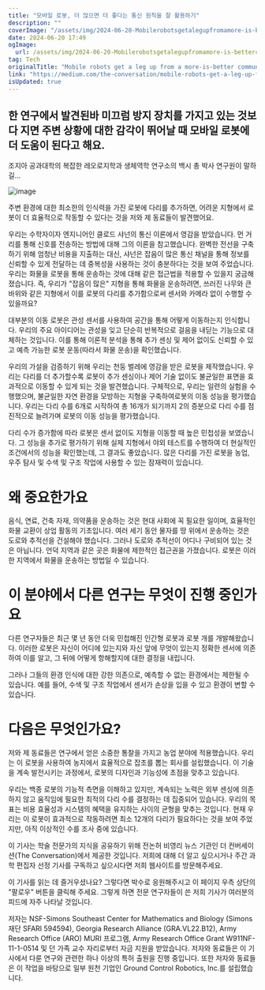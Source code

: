 ```yaml
---
title: "모바일 로봇, 더 많으면 더 좋다는 통신 원칙을 잘 활용하기"
description: ""
coverImage: "/assets/img/2024-06-20-Mobilerobotsgetalegupfromamore-is-bettercommunicationsprinciple_0.png"
date: 2024-06-20 17:49
ogImage:
  url: /assets/img/2024-06-20-Mobilerobotsgetalegupfromamore-is-bettercommunicationsprinciple_0.png
tag: Tech
originalTitle: "Mobile robots get a leg up from a more-is-better communications principle"
link: "https://medium.com/the-conversation/mobile-robots-get-a-leg-up-from-a-more-is-better-communications-principle-544204976445"
isUpdated: true
---
```


## 한 연구에서 발견된바 미끄럼 방지 장치를 가지고 있는 것보다 지면 주변 상황에 대한 감각이 뛰어날 때 모바일 로봇에 더 도움이 된다고 해요.

조지아 공과대학의 복잡한 레오로지학과 생체역학 연구소의 백시 총 박사 연구원이 말하길...

![image](/assets/img/2024-06-20-Mobilerobotsgetalegupfromamore-is-bettercommunicationsprinciple_0.png)

주변 환경에 대한 최소한의 인식력을 가진 로봇에 다리를 추가하면, 어려운 지형에서 로봇이 더 효율적으로 작동할 수 있다는 것을 저와 제 동료들이 발견했어요.

<!-- cozy-coder - 수평 -->

<ins class="adsbygoogle"
     style="display:block"
     data-ad-client="ca-pub-4877378276818686"
     data-ad-slot="1107185301"
     data-ad-format="auto"
     data-full-width-responsive="true"></ins>

<script>
     (adsbygoogle = window.adsbygoogle || []).push({});
</script>

우리는 수학자이자 엔지니어인 클로드 샤넌의 통신 이론에서 영감을 받았습니다. 먼 거리를 통해 신호를 전송하는 방법에 대해 그의 이론을 참고했습니다. 완벽한 전선을 구축하기 위해 엄청난 비용을 지출하는 대신, 샤넌은 잡음이 많은 통신 채널을 통해 정보를 신뢰할 수 있게 전달하는 데 중복성을 사용하는 것이 충분하다는 것을 보여 주었습니다. 우리는 화물을 로봇을 통해 운송하는 것에 대해 같은 접근법을 적용할 수 있을지 궁금해졌습니다. 즉, 우리가 "잡음이 많은" 지형을 통해 화물을 운송하려면, 쓰러진 나무와 큰 바위와 같은 지형에서 이를 로봇의 다리를 추가함으로써 센서와 카메라 없이 수행할 수 있을까요?

대부분의 이동 로봇은 관성 센서를 사용하여 공간을 통해 어떻게 이동하는지 인식합니다. 우리의 주요 아이디어는 관성을 잊고 단순히 반복적으로 걸음을 내딛는 기능으로 대체하는 것입니다. 이를 통해 이론적 분석을 통해 추가 센싱 및 제어 없이도 신뢰할 수 있고 예측 가능한 로봇 운동(따라서 화물 운송)을 확인했습니다.

우리의 가설을 검증하기 위해 우리는 천둥 벌레에 영감을 받은 로봇을 제작했습니다. 우리는 다리를 더 추가할수록 로봇이 추가 센싱이나 제어 기술 없이도 불균일한 표면을 효과적으로 이동할 수 있게 되는 것을 발견했습니다. 구체적으로, 우리는 일련의 실험을 수행했으며, 불균일한 자연 환경을 모방하는 지형을 구축하여로봇의 이동 성능을 평가했습니다. 우리는 다리 수를 6개로 시작하여 총 16개가 되기까지 2의 증분으로 다리 수를 점진적으로 늘려가며 로봇의 이동 성능을 평가했습니다.

다리 수가 증가함에 따라 로봇은 센서 없이도 지형을 이동할 때 높은 민첩성을 보였습니다. 그 성능을 추가로 평가하기 위해 실제 지형에서 야외 테스트를 수행하여 더 현실적인 조건에서의 성능을 확인했는데, 그 결과도 좋았습니다. 많은 다리를 가진 로봇을 농업, 우주 탐사 및 수색 및 구조 작업에 사용할 수 있는 잠재력이 있습니다.

<!-- cozy-coder - 수평 -->

<ins class="adsbygoogle"
     style="display:block"
     data-ad-client="ca-pub-4877378276818686"
     data-ad-slot="1107185301"
     data-ad-format="auto"
     data-full-width-responsive="true"></ins>

<script>
     (adsbygoogle = window.adsbygoogle || []).push({});
</script>

# 왜 중요한가요

음식, 연료, 건축 자재, 의약품을 운송하는 것은 현대 사회에 꼭 필요한 일이며, 효율적인 화물 교환이 상업 활동의 기초입니다. 여러 세기 동안 물자를 땅 위에서 운송하는 것은 도로와 추적선을 건설해야 했습니다. 그러나 도로와 추적선이 어디나 구비되어 있는 것은 아닙니다. 언덕 지역과 같은 곳은 화물에 제한적인 접근권을 가졌습니다. 로봇은 이러한 지역에서 화물을 운송하는 방법일 수 있습니다.

# 이 분야에서 다른 연구는 무엇이 진행 중인가요

다른 연구자들은 최근 몇 년 동안 더욱 민첩해진 인간형 로봇과 로봇 개를 개발해왔습니다. 이러한 로봇은 자신이 어디에 있는지와 자신 앞에 무엇이 있는지 정확한 센서에 의존하여 이를 알고, 그 뒤에 어떻게 항해할지에 대한 결정을 내립니다.

<!-- cozy-coder - 수평 -->

<ins class="adsbygoogle"
     style="display:block"
     data-ad-client="ca-pub-4877378276818686"
     data-ad-slot="1107185301"
     data-ad-format="auto"
     data-full-width-responsive="true"></ins>

<script>
     (adsbygoogle = window.adsbygoogle || []).push({});
</script>

그러나 그들의 환경 인식에 대한 강한 의존으로, 예측할 수 없는 환경에서는 제한될 수 있습니다. 예를 들어, 수색 및 구조 작업에서 센서가 손상을 입을 수 있고 환경이 변할 수 있습니다.

# 다음은 무엇인가요?

저와 제 동료들은 연구에서 얻은 소중한 통찰을 가지고 농업 분야에 적용했습니다. 우리는 이 로봇을 사용하여 농지에서 효율적으로 잡초를 뽑는 회사를 설립했습니다. 이 기술을 계속 발전시키는 과정에서, 로봇의 디자인과 기능성에 초점을 맞추고 있습니다.

우리는 백종 로봇의 기능적 측면을 이해하고 있지만, 계속되는 노력은 외부 센싱에 의존하지 않고 움직임에 필요한 최적의 다리 수를 결정하는 데 집중되어 있습니다. 우리의 목표는 비용 효율성과 시스템의 혜택을 유지하는 사이의 균형을 맞추는 것입니다. 현재 우리는 이 로봇이 효과적으로 작동하려면 최소 12개의 다리가 필요하다는 것을 보여 주었지만, 아직 이상적인 수를 조사 중에 있습니다.

<!-- cozy-coder - 수평 -->

<ins class="adsbygoogle"
     style="display:block"
     data-ad-client="ca-pub-4877378276818686"
     data-ad-slot="1107185301"
     data-ad-format="auto"
     data-full-width-responsive="true"></ins>

<script>
     (adsbygoogle = window.adsbygoogle || []).push({});
</script>

이 기사는 학술 전문가의 지식을 공유하기 위해 전논허 비영리 뉴스 기관인 더 컨버세이션(The Conversation)에서 제공한 것입니다. 저희에 대해 더 알고 싶으시거나 주간 과학 편집자 선정 기사를 구독하고 싶으시다면 저희 웹사이트를 방문해주세요.

이 기사를 읽는 데 즐거우셨나요? 그렇다면 박수로 응원해주시고 이 페이지 우측 상단의 "팔로우" 버튼을 클릭해 주세요. 그렇게 하면 전문 연구자들이 쓴 저희 기사가 여러분의 피드에 자주 나타날 것입니다.

저자는 NSF-Simons Southeast Center for Mathematics and Biology (Simons 재단 SFARI 594594), Georgia Research Alliance (GRA.VL22.B12), Army Research Office (ARO) MURI 프로그램, Army Research Office Grant W911NF-11-1-0514 및 던 가족 교수 자리로부터 자금 지원을 받았습니다. 저자와 동료들은 이 기사에서 다룬 연구와 관련한 하나 이상의 특허 출원을 진행 중입니다. 또한 저자와 동료들은 이 작업을 바탕으로 일부 원천 기업인 Ground Control Robotics, Inc.를 설립했습니다.
